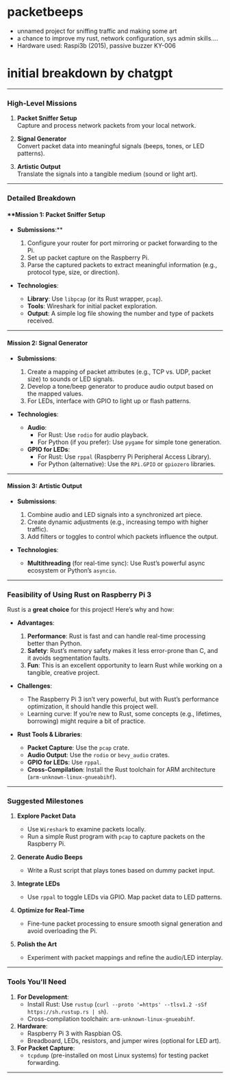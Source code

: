 # packetbeeps
- unnamed project for sniffing traffic and making some art
- a chance to improve my rust, network configuration, sys admin skills....
- Hardware used: Raspi3b (2015), passive buzzer  KY-006

# initial breakdown by chatgpt

---

### **High-Level Missions**
1. **Packet Sniffer Setup**  
   Capture and process network packets from your local network.
   
2. **Signal Generator**  
   Convert packet data into meaningful signals (beeps, tones, or LED patterns).

3. **Artistic Output**  
   Translate the signals into a tangible medium (sound or light art).

---

### **Detailed Breakdown**
#### ****Mission 1: Packet Sniffer Setup**
- **Submissions**:**
  1. Configure your router for port mirroring or packet forwarding to the Pi.
  2. Set up packet capture on the Raspberry Pi.
  3. Parse the captured packets to extract meaningful information (e.g., protocol type, size, or direction).
  
- **Technologies**:
  - **Library**: Use `libpcap` (or its Rust wrapper, `pcap`).
  - **Tools**: Wireshark for initial packet exploration.
  - **Output**: A simple log file showing the number and type of packets received.

---

#### **Mission 2: Signal Generator**
- **Submissions**:
  1. Create a mapping of packet attributes (e.g., TCP vs. UDP, packet size) to sounds or LED signals.
  2. Develop a tone/beep generator to produce audio output based on the mapped values.
  3. For LEDs, interface with GPIO to light up or flash patterns.

- **Technologies**:
  - **Audio**: 
    - For Rust: Use `rodio` for audio playback.
    - For Python (if you prefer): Use `pygame` for simple tone generation.
  - **GPIO for LEDs**:
    - For Rust: Use `rppal` (Raspberry Pi Peripheral Access Library).
    - For Python (alternative): Use the `RPi.GPIO` or `gpiozero` libraries.

---

#### **Mission 3: Artistic Output**
- **Submissions**:
  1. Combine audio and LED signals into a synchronized art piece.
  2. Create dynamic adjustments (e.g., increasing tempo with higher traffic).
  3. Add filters or toggles to control which packets influence the output.

- **Technologies**:
  - **Multithreading** (for real-time sync): Use Rust’s powerful async ecosystem or Python’s `asyncio`.

---

### **Feasibility of Using Rust on Raspberry Pi 3**
Rust is a **great choice** for this project! Here’s why and how:
- **Advantages**:
  1. **Performance**: Rust is fast and can handle real-time processing better than Python.
  2. **Safety**: Rust’s memory safety makes it less error-prone than C, and it avoids segmentation faults.
  3. **Fun**: This is an excellent opportunity to learn Rust while working on a tangible, creative project.

- **Challenges**:
  - The Raspberry Pi 3 isn’t very powerful, but with Rust’s performance optimization, it should handle this project well.
  - Learning curve: If you’re new to Rust, some concepts (e.g., lifetimes, borrowing) might require a bit of practice.

- **Rust Tools & Libraries**:
  - **Packet Capture**: Use the `pcap` crate.
  - **Audio Output**: Use the `rodio` or `bevy_audio` crates.
  - **GPIO for LEDs**: Use `rppal`.
  - **Cross-Compilation**: Install the Rust toolchain for ARM architecture (`arm-unknown-linux-gnueabihf`).

---

### Suggested Milestones
1. **Explore Packet Data**  
   - Use `Wireshark` to examine packets locally.  
   - Run a simple Rust program with `pcap` to capture packets on the Raspberry Pi.  

2. **Generate Audio Beeps**  
   - Write a Rust script that plays tones based on dummy packet input.

3. **Integrate LEDs**  
   - Use `rppal` to toggle LEDs via GPIO. Map packet data to LED patterns.

4. **Optimize for Real-Time**  
   - Fine-tune packet processing to ensure smooth signal generation and avoid overloading the Pi.

5. **Polish the Art**  
   - Experiment with packet mappings and refine the audio/LED interplay.

---

### Tools You'll Need
1. **For Development**:
   - Install Rust: Use `rustup` (`curl --proto '=https' --tlsv1.2 -sSf https://sh.rustup.rs | sh`).
   - Cross-compilation toolchain: `arm-unknown-linux-gnueabihf`.
2. **Hardware**:
   - Raspberry Pi 3 with Raspbian OS.
   - Breadboard, LEDs, resistors, and jumper wires (optional for LED art).
3. **For Packet Capture**:
   - `tcpdump` (pre-installed on most Linux systems) for testing packet forwarding.

---
